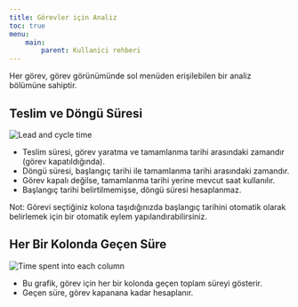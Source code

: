 ```yaml
---
title: Görevler için Analiz
toc: true
menu:
    main:
        parent: Kullanici rehberi
---
```


Her görev, görev görünümünde sol menüden erişilebilen bir analiz bölümüne sahiptir.

Teslim ve Döngü Süresi
----------------------

![Lead and cycle time](/images/v1/task-lead-cycle-time.png)

- Teslim süresi, görev yaratma ve tamamlanma tarihi arasındaki zamandır (görev kapatıldığında).
- Döngü süresi, başlangıç tarihi ile tamamlanma tarihi arasındaki zamandır.
- Görev kapalı değilse, tamamlanma tarihi yerine mevcut saat kullanılır.
- Başlangıç tarihi belirtilmemişse, döngü süresi hesaplanmaz.

Not: Görevi seçtiğiniz kolona taşıdığınızda başlangıç tarihini otomatik olarak belirlemek için bir otomatik eylem yapılandırabilirsiniz.

Her Bir Kolonda Geçen Süre
--------------------------

![Time spent into each column](/images/v1/time-into-each-column.png)

- Bu grafik, görev için her bir kolonda geçen toplam süreyi gösterir.
- Geçen süre, görev kapanana kadar hesaplanır.
